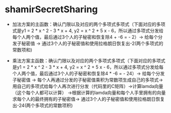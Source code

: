 # shamirSecretSharing
* 加法方案的主函数：确认门限以及对应的两个多项式多项式（下面对应的多项式是y1 = 2 * x ^ 2 - 3 * x + 4, y2 = x ^ 2 + 5 x - 6，所以通过多项式分发给每个人两个值，最后通过3个人的子秘密和恢复除4 + -6 = - 2）-> 给每个分发子秘密值 -> 通过3个人的子秘密值和使用拉格朗日恢复出-2(两个多项式的常数项和)

* 乘法方案主函数：确认门限以及对应的两个多项式多项式（下面对应的多项式是y1 = 2 * x ^ 2 - 3 * x + 4, y2 = x ^ 2 + 5 x - 6，所以通过多项式分发给每个人两个值，最后通过3个人的子秘密和恢复除4 * -6 = - 24）-> 给每个分发子秘密值 -> 每个人再通过分发的子秘密值乘积为常数项生成自己的多项式->用自己的多项式给每个人再次进行分发（代码里的C矩阵）->计算lamda向量（这个每个人都可以计算） ->根据计算的lamda向量和每个人手里拥有的向量求每个人的最终拥有的子秘密值-> 通过3个人的子秘密值和使用拉格朗日恢复出-24(两个多项式的常数项积)
